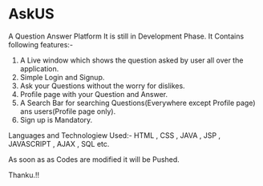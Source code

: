 # AskUS
A Question Answer Platform
It is still in Development Phase.
It Contains following features:-
1) A Live window which shows the question asked by user all over the application.
2) Simple Login and Signup.
3) Ask your Questions without the worry for dislikes.
4) Profile page with your Question and Answer.
5) A Search Bar for searching Questions(Everywhere except Profile page) ans users(Profile page only).
6) Sign up is Mandatory.

Languages and Technologiew Used:- HTML , CSS , JAVA , JSP , JAVASCRIPT , AJAX , SQL etc.

As soon as as Codes are modified it will be Pushed.

Thanku.!! 

